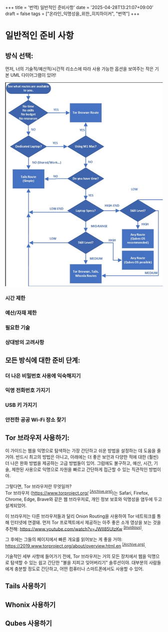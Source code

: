 +++
title = '번역) 일반적인 준비사항'
date = '2025-04-28T13:21:07+09:00'
draft = false
tags = ["온라인_익명성을_위한_히치하이커", "번역"]
+++


# 일반적인 준비 사항 
## 방식 선택:
먼저, 너의 기술적/예산적/시간적 리소스에 따라 사용 가능한 옵션을 보여주는 작은 기본 UML 다이어그램이 있어!

<p align="center">
<img src="/images/image18.png" alt="Image Alt Text" class="center-image" />
</p>

### 시간 제한
### 예산/자재 제한


### 필요한 기술
### 상대방의 고려사항


## 모든 방식에 대한 준비 단계:
### 더 나은 비밀번호 사용에 익숙해지기
### 익명 전화번호 가지기 
### USB 키 가지기 
### 안전한 공공 Wi-Fi 장소 찾기

## Tor 브라우저 사용하기:

이 가이드는 웹을 익명으로 탐색하는 가장 간단하고 쉬운 방법을 설정하는 데 도움을 줄 거야. 반드시 최고의 방법은 아니고, 아래에는 더 좋은 보안과 다양한 적에 대한 (훨씬) 더 나은 완화 방법을 제공하는 고급 방법들이 있어. 그럼에도 불구하고, 예산, 시간, 기술, 제한된 사용으로 익명으로 자원을 빠르고 간단하게 접근할 수 있는 직관적인 방법이야.

그렇다면, Tor 브라우저란 무엇일까?  
Tor 브라우저 (<https://www.torproject.org/> <sup>[[Archive.org]](https://web.archive.org/web/https://www.torproject.org/)</sup>)는 Safari, Firefox, Chrome, Edge, Brave와 같은 웹 브라우저로, 개인 정보 보호와 익명성을 염두에 두고 설계되었어.

이 브라우저는 다른 브라우저들과 달리 Onion Routing을 사용하여 Tor 네트워크를 통해 인터넷에 연결돼. 먼저 Tor 프로젝트에서 제공하는 아주 좋은 소개 영상을 보는 것을 추천해: <https://www.youtube.com/watch?v=JWII85UlzKw> <sup>[[Invidious]](https://yewtu.be/watch?v=JWII85UlzKw)</sup>. 

그 후에는 그들의 페이지에서 빠른 개요를 읽어보는 게 좋을 거야: <https://2019.www.torproject.org/about/overview.html.en> <sup>[[Archive.org]](https://web.archive.org/web/https://2019.www.torproject.org/about/overview.html.en)</sup>. 

기술적인 세부 사항에 들어가기 전에, Tor 브라우저는 거의 모든 장치에서 웹을 익명으로 탐색할 수 있는 쉽고 간단한 "불을 지피고 잊어버리기" 솔루션이야. 대부분의 사람들에게 충분할 정도로 간단하고, 어떤 컴퓨터나 스마트폰에서도 사용할 수 있어.


## Tails 사용하기 

## Whonix 사용하기

## Qubes 사용하기 
